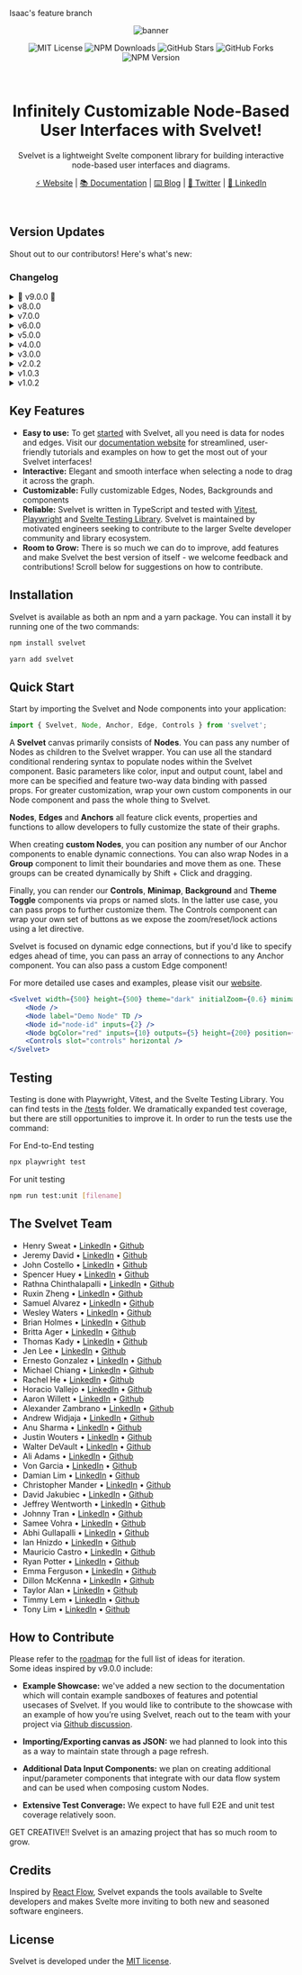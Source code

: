 Isaac's feature branch

<div align="center">

![banner](https://i.imgur.com/pNIYDWO.png)

![MIT License](https://img.shields.io/badge/license-MIT-%23fb7182)
![NPM Downloads](https://img.shields.io/npm/dt/svelvet?color=%23fb7182&label=downloads)
![GitHub Stars](https://img.shields.io/github/stars/open-source-labs/svelvet?color=%23fb7182)
![GitHub Forks](https://img.shields.io/github/forks/open-source-labs/Svelvet?color=%23fb7182)
![NPM Version](https://img.shields.io/npm/v/svelvet?color=%23fb7182&label=version)

<br>

# Infinitely Customizable Node-Based User Interfaces with Svelvet!

Svelvet is a lightweight Svelte component library for building interactive node-based user interfaces and diagrams.

[⚡ Website](https://www.svelvet.io/) | [📚 Documentation](https://svelvet.mintlify.app) | [⌨️ Blog](https://medium.com/@rathnaganjigunta/introducing-svelvet-8-new-features-for-a-user-friendly-svelte-component-library-c9b966c5eb75) | [💬 Twitter](https://twitter.com/SvelvetOSLabs) | [💼 LinkedIn](https://www.linkedin.com/company/svelvet/)

</div>
<br>

## Version Updates

Shout out to our contributors! Here's what's new:

### Changelog

<details><summary>🚀 v9.0.0 🚀</summary>
  <ul>
    <li>feat: migrated Svelvet library from Svelte 3 to Svelte 4</li>
    <li>feat: built out/added a flowchart feature that generates dynamic flowchart diagrams from a formatted string</li>
    <li>feat: added a new arrow edge style to the existing collection of edge styles allowing one-way and two-way data flow visualization</li>
    <li>feat: added a new component called toggle to the existing library of data flow components</li>
    <li>refactor: overhauled the Editor component to allow for dynamic deletion and resizing of existing nodes</li>
    <li>docs: updated documentation to include the addition of an example that illustrates how a user might create customizable node shapes</li>
    <li>docs: updated documentation to include the addition of an example that illustrates how to use the new flowchart feature </li>
    <li>docs: updated the documentation page on the website to include newest version release</li>
    <li>test: added to the E2E testing suite using Playwright, nearly doubling test coverage</li>
  </ul>
</details>
<details><summary> v8.0.0 </summary>
  <ul>
    <li>feat: added a new drag-and-drop Drawer component that can take custom Nodes, Anchors and Edges as props and add them to the canvas via the UI</li>
    <li>feat: added a new input component, Knob, to the collection of already existing data flow system components that can be composed in custom nodes and customized by users</li>
    <li>docs: updated documentation to include an Example section that features a usecase of Svelvet as a Database Visualization tool</li>
    <li>docs: updated the documentation page on the website to include newest version release</li>
    <li>test: added Unit and Component testing using Vitest and Svelte Testing Library</li>
    <li>refactor: updated website styling: consolidated redundant CSS classes, fixed broken links and styling issues</li>
    <li>chore: updated home page to include newest collaborators</li>
    <li>chore: updated testing suite package versions</li>
  </ul>
</details>
<details><summary>v7.0.0</summary>
<ul>
    <li>Changed primary API. Developers now pass Node and other exposed components directly as children to Svelvet</li>
    <li>Added the ability to specify Anchors as inputs, outputs or any, enabling connection logic and "directionality" of Edge curvature</li>
    <li>Added the ability to dynamically attach/reattach Edges</li>
     <li>All new Anchor component that developers can add anywhere within custom nodes. Can be wrapped around custom anchor elements or customized via props</li>
    <li>All new Edge component for developer customization</li>
    <li>All new Node component for developer customization</li>
    <li>Added ability to rotate nodes via the top left corner</li>
      <li>All new Resizer component used when composing custom nodes</li>
     <li>Improved reliability and DX around Edge click events</li>
    <li>Node connections can be specified at the Node or Anchor level. Improved flexibility of input options</li>
    <li>Improved consistency of touch events on mobile devices. Added touch support for controls component</li>
    <li>Nodes and Edges no longer require specified IDs. Defaults to incrementing value</li>
    <li>Added Controls component with zoom, reset, lock and unhide functionality plus the ability to pass custom control buttons as children</li>
     <li>Added the ability to specify an arbitrary number of Anchors on default nodes</li>
      <li>Added z-index stacking logic when interacting with Nodes</li>
    <li>Improved step path algorithm, which now connects Anchors regardless of their position. Exposed corner radius as prop</li>
    <li>Added keyboard navigation to canvas when focused</li>
    <li>Added selection box functionality via Shift + Click. Color can be controlled via the selectionColor prop on the Svelvet component.</li>
    <li>Added node grouping functionality via Shift + CMD + Click</li>
    <li>Added the ability to pass custom edges at the Graph, Node and Anchor level</li>
    <li>No longer required to pass width/height to Svelvet component. Will fill wrapping container by default</li>
    <li>Added the ability to specify canvas/node direction as top-down TD or left-right LR. Controls placement of input/output anchors on default nodes</li>
    <li>All new Minimap component that accepts props for placement, dimensions and styling the background and nodes (defaults to node color) and features dramatically improved tracking/visualization plus the ability to hide nodes</li>
    <li>All new Theme Toggle component that can toggle between a main and alt theme</li>
    <li>Enabled two way data binding for some parameters when creating default Nodes</li>
    <li>All new Background component allowing customization of grid size and color</li>
    <li>Exposed custom events on the Node component for on:nodeClicked, on:connection and on:disconnection that developers can listen for when implementing custom nodes</li>
    <li>Added theme prop to Svelvet component. Defaults to light. Accepts parameters like "dark", "purple", "parchment"</li>
    <li>Removed frontend website code from library repository</li>
    <li>Added E2E tests using Playwright</li>
    <li>Simplified bezier curve logic and added the ability to specify anchor "direction"</li>
    <li>Added ability to parse Mermaid strings into node graphs + edges</li>
    <li>Added a series of accessible input components (Slider, RadioGroup, TextField, ColorWheel) that can be composed in custom nodes and are linked with our data flow system</li>
    <li>Library now features 100% TypeScript coverage and fully exported types</li>
    <li>Removed D3-zoom dependency</li>
    <li>Removed redundant window and event listeners</li>
    <li>Added dynamic data flow/state management system that tracks Anchor connections</li>
    <li>Updated home page to include newest collaborators</li>
    <li>Temporarily removed dynamic anchor logic due to library re-write. May re-add</li>
    <li>Made progress on restoring graph state from local storage. Coming soon!</li>
</ul>
</details>

<details><summary>v6.0.0</summary>
  <ul>
    <li>Added adaptive anchors. Anchors now automatically arrange themselves in an aesthetically pleasing way without user input. Adaptive anchors are now the default anchor mode.</li>
    <li>Added dynamic anchors. Anchors now automatically shift position when nodes are moved to preserve aesthetics.</li>
    <li>Added custom positioning of anchors. Users are able to specify custom positions of anchors using callbacks</li>
    <li>Added accessibiilty features for edges. Edges now highlight on hover to make edge interactions easier.</li>
    <li>Added functionality to resize nodes by dragging their bottom-right corner</li>
    <li>Added custom classes for edges to allow for uniform styling</li>
    <li>Added click event for edges that execute a user-defined callback</li>
    <li>Added functionality to edit edges by right-clicking on a node to bring up a modal</li>
    <li>Added feature to expand and collapse tree nodes. 
    <li>Updated documentation page on website to include new features</li>
    <li>Updated home page to include newest collaborators</li>
    <li>Solved github issue #s: </li>
  </ul>
</details>

<details><summary>v5.0.0</summary>
  <ul>
    <li>Now compatible with Safari (5.0.7 update)</li>
    <li>Added interactive node linking & creation</li>
    <li>Added ability to load custom Svelte components as nodes</li>
    <li>Added an optional minimap that allows you to visualize larger diagrams</li>
    <li>Added progammatic initial zoom and location</li>
    <li>Added custom classes for nodes to allow for uniform styling</li>
    <li>Added a feature that allows you to export and import diagrams</li>
    <li>Added an optional boundary to the diagram</li>
    <li>Added functionality to edit nodes by right-clicking on a node to bring up a modal</li>
    <li>Added an optional feature that allows users to delete nodes</li>
    <li>NOTE: Please make sure to give nodes and edges unique IDs to prevent forEach key duplicate error!</li>
    <li>Solved github issue #s: 65, 78, 80, 81, 85, 86, 104, 105, 146, 147, 148, 151, 153, 158</li>
    <li>Updated documentation page on website to include new features</li>
    <li>Updated home page to include newest collaborators</li>
  </ul>
</details>
<details><summary>v4.0.0</summary>
  <ul>
    <li>Added ability to include HTML in inside of nodes (i.e. videos, sounds, etc)</li>
    <li>Added NPM Package folder in root directory of GitHub repo</li>
    <li>this folder is used for adding changes to library & pushing updates to NPM; included here to have version control through GitHub</li>
    <li>Added snap-to-grid functionality for use during runtime in the canvas (GitHub Issue 107)</li>
    <li>Corrected issue where nodes become magnetized when moved outside of the visible canvas boundaries (GitHub Issues 120 & 125)</li>
    <li>Removed unused dotenv & node.env dependency from NPM Package package.json (GitHub Issue 118)</li>
    <li>Moved all dependancies in devDependancies to regular dependancies object, except for d3-zoom which is used by the client during runtime</li>
    <li>Added group nodes functionality</li>
    <li>Updated main website page to include newest set of collaborators</li>
    <li>Added CSS option for canvas background</li>
    <li>Added documentation for HTML in nodes, snap-to-grid, canvas background coloring, and node grouping to website documents</li>
    <li>General refactoring throughout application to improve responsiveness and decrease size</li>
    <li>Created documentation to assist future developers in understanding the flow of data in Svelvet and provide list of potential updates/upgrades</li>
  </ul>
</details>
<details><summary>v3.0.0</summary>
  <ul>
    <li>Added right-click context menu functionality on REPL playground page</li>
    <li>Added capability to add custom nodes and edges via context menu</li>
    <li>Added custom node/edge shortcuts for optimized user experience</li>
    <li>Incorporated dynamic addition of custom node/edge via predictive algorithm</li>
    <li>Added ability to copy text from code editor</li>
    <li>Node diagrams now have the option to be fixed in place</li>
    <li>Added tutorial overlay for REPL playground page</li>
    <li>Added ability to access quick view documentation via popup modal</li>
    <li>Updated documentation to allow easier contributor access('.env' file setup)</li>
    <li>Updated Community link on website to redirect to Svelvet thread on Stackoverflow</li>
    <li>Implemented skeleton codebase for a Community Forum with full database/route accessibility(for future contributors)</li>
  </ul>
</details>
<details><summary>v2.0.2</summary>
  <ul>
    <li>Added left and right anchor points</li>
    <li>Added step and smoothstep edge types</li>
    <li>Incorporated mixed edge functionality</li>
    <li>Refactored how edge text and labels render for every edge</li>
    <li>Fixed D3Zoom bias bug</li>
    <li>Expanded styling options, including label color, label background, and edge color</li>
    <li>Nodes are now able to contain images and will render differently based on the presence of label text</li>
    <li>Nodes are now draggable on touch screens and reposition themselves to center on your touch</li>
    <li>Implemented data reactivity</li>
    <li>Expanded TypeScripting</li>
    <li>Added E2E testing using Cypress</li>
    <li>Expanded unit tests</li>
    <li>Added a REPL to our documentation site</li>
    <li>Added SQL database to our REPL</li>
    <li>Added GitHub OAuth to enable users to save their custom diagrams created in our new REPL</li>
    <li>Expanded documentation for new features</li>
    <li>Added full CI/CD pipeline</li>
  </ul>
</details>
<details><summary>v1.0.3</summary>
  <ul>
    <li>Fixed bug with running tests</li>
    <li>Added ability to render multiple unique Svelvet components</li>
    <li>Added a 'clickCallback' customization option for nodes</li>
  </ul>
</details>
<details><summary>v1.0.2</summary>
  <ul>
    <li>Fixed bug with importing types for TypeScript applications</li>
    <li>Added a 'borderRadius' customization option for nodes</li>
    <li>Fixed SVG zoom/pan bug (zoom/pan is now limited to Svelvet component only)</li>
  </ul>
</details>

## Key Features

- **Easy to use:** To get [started](https://svelvet.mintlify.app/getting-started/installation) with Svelvet, all you need is data for nodes and edges. Visit our [documentation website](https://svelvet.mintlify.app/) for streamlined, user-friendly tutorials and examples on how to get the most out of your Svelvet interfaces!
- **Interactive:** Elegant and smooth interface when selecting a node to drag it across the graph.
- **Customizable:** Fully customizable Edges, Nodes, Backgrounds and components
- **Reliable:** Svelvet is written in TypeScript and tested with [Vitest](https://vitest.dev/), [Playwright](https://www.playwright.dev/) and [Svelte Testing Library](https://testing-library.com/docs/svelte-testing-library/intro/). Svelvet is maintained by motivated engineers seeking to contribute to the larger Svelte developer community and library ecosystem.
- **Room to Grow:** There is so much we can do to improve, add features and make Svelvet the best version of itself - we welcome feedback and contributions! Scroll below for suggestions on how to contribute.

## Installation

Svelvet is available as both an npm and a yarn package. You can install it by running one of the two commands:

```bash
npm install svelvet
```

```bash
yarn add svelvet
```

## Quick Start

Start by importing the Svelvet and Node components into your application:

```js
import { Svelvet, Node, Anchor, Edge, Controls } from 'svelvet';
```

A **Svelvet** canvas primarily consists of **Nodes**. You can pass any number of Nodes as children to the Svelvet wrapper. You can use all the standard conditional rendering syntax to populate nodes within the Svelvet component. Basic parameters like color, input and output count, label and more can be specified and feature two-way data binding with passed props. For greater customization, wrap your own custom components in our Node component and pass the whole thing to Svelvet.

**Nodes**, **Edges** and **Anchors** all feature click events, properties and functions to allow developers to fully customize the state of their graphs.

When creating **custom Nodes**, you can position any number of our Anchor components to enable dynamic connections. You can also wrap Nodes in a **Group** component to limit their boundaries and move them as one. These groups can be created dynamically by Shift + Click and dragging.

Finally, you can render our **Controls**, **Minimap**, **Background** and **Theme Toggle** components via props or named slots. In the latter use case, you can pass props to further customize them. The Controls component can wrap your own set of buttons as we expose the zoom/reset/lock actions using a let directive.

Svelvet is focused on dynamic edge connections, but if you'd like to specify edges ahead of time, you can pass an array of connections to any Anchor component. You can also pass a custom Edge component!

For more detailed use cases and examples, please visit our [website](https://svelvet.io).

```jsx
<Svelvet width={500} height={500} theme="dark" initialZoom={0.6} minimap>
	<Node />
	<Node label="Demo Node" TD />
	<Node id="node-id" inputs={2} />
	<Node bgColor="red" inputs={10} outputs={5} height={200} position={{ x: 100, y: 100 }} />
	<Controls slot="controls" horizontal />
</Svelvet>
```

## Testing

Testing is done with Playwright, Vitest, and the Svelte Testing Library. You can find tests in the [/tests](https://github.com/open-source-labs/Svelvet/tree/main/test) folder. We dramatically expanded test coverage, but there are still opportunities to improve it. In order to run the tests use the command:

For End-to-End testing

```bash
npx playwright test
```

For unit testing

```bash
npm run test:unit [filename]
```

## The Svelvet Team

- Henry Sweat • [LinkedIn](https://www.linkedin.com/in/henry-sweat/) • [Github](https://github.com/henry-sweat)
- Jeremy David • [LinkedIn](https://www.linkedin.com/in/jeremy-david-66jc/) • [Github](https://github.com/Jdave1125)
- John Costello • [LinkedIn](https://www.linkedin.com/in/johnlcostello/) • [Github](https://github.com/johnlcos)
- Spencer Huey • [LinkedIn](https://www.linkedin.com/in/spencerhuey/) • [Github](https://github.com/hueylew1s)
- Rathna Chinthalapalli • [LinkedIn](https://www.linkedin.com/in/rathnac/) • [Github](https://github.com/rathna-git)
- Ruxin Zheng • [LinkedIn](https://www.linkedin.com/in/ruxinzhengswe/) • [Github](https://github.com/RuxinZ)
- Samuel Alvarez • [LinkedIn](https://www.linkedin.com/in/samuelsalvarez/) • [Github](https://github.com/bittermelonsam)
- Wesley Waters • [LinkedIn](https://www.linkedin.com/in/wesley-w-332882248/) • [Github](https://github.com/Wesley-Waters)
- Brian Holmes • [LinkedIn](https://www.linkedin.com/in/briangregoryholmes/) • [Github](https://github.com/briangregoryholmes)
- Britta Ager • [LinkedIn](https://www.linkedin.com/in/britta-ager-84394a129) • [Github](https://github.com/bkager)
- Thomas Kady • [LinkedIn](https://www.linkedin.com/in/thomas-kady-45725b149) • [Github](https://github.com/thomaskady)
- Jen Lee • [LinkedIn](https://www.linkedin.com/in/jenleesj) • [Github](https://github.com/sjjen)
- Ernesto Gonzalez • [LinkedIn](https://www.linkedin.com/in/ernesto-gonzalez123) • [Github](https://github.com/ErnestoGonza)
- Michael Chiang • [LinkedIn](https://www.linkedin.com/in/michael-chiang-84509025b/) • [Github](https://github.com/michael-chiang-dev5)
- Rachel He • [LinkedIn](https://www.linkedin.com/in/rachel-he-8200563b/) • [Github](https://github.com/rachelheplus)
- Horacio Vallejo • [LinkedIn](https://www.linkedin.com/in/horacio-vallejo-100643187/) • [Github](https://github.com/horaciovallejo)
- Aaron Willett • [LinkedIn](https://www.linkedin.com/in/awillettnyc/) • [Github](https://github.com/awillettnyc)
- Alexander Zambrano • [LinkedIn](https://www.linkedin.com/in/alexander-z-8b7716b0/) • [Github](https://github.com/azambran21)
- Andrew Widjaja • [LinkedIn](https://www.linkedin.com/in/andrew-widjaja/) • [Github](https://github.com/andrew-widjaja)
- Anu Sharma • [LinkedIn](https://www.linkedin.com/in/anu-sharma-6936a686/) • [Github](https://github.com/anulepau)
- Justin Wouters • [LinkedIn](https://www.linkedin.com/in/justinwouters/) • [Github](https://github.com/justinwouters)
- Walter DeVault • [LinkedIn](https://www.linkedin.com/in/walter-devault/) • [Github](https://github.com/TensionCoding)
- Ali Adams • [LinkedIn](https://www.linkedin.com/in/alimadams/) • [Github](https://github.com/AliA12336)
- Von Garcia • [LinkedIn](https://www.linkedin.com/in/gerard-von-g-3964bb160/) • [Github](https://github.com/vongarcia97)
- Damian Lim • [LinkedIn](https://www.linkedin.com/in/lim-damian/) • [Github](https://github.com/limd96)
- Christopher Mander • [LinkedIn](https://www.linkedin.com/in/christopher-mander/) • [Github](https://github.com/cpmander)
- David Jakubiec • [LinkedIn](https://www.linkedin.com/in/david-jakubiec-16783384/) • [Github](https://github.com/davidjakubiec)
- Jeffrey Wentworth • [LinkedIn](https://www.linkedin.com/in/jeffreywentworth/) • [Github](https://github.com/jeffreywentworth)
- Johnny Tran • [LinkedIn](https://www.linkedin.com/in/tranpjohnny/) • [Github](https://github.com/JTraan)
- Samee Vohra • [LinkedIn](https://www.linkedin.com/in/sameev/) • [Github](https://github.com/sameev)
- Abhi Gullapalli • [LinkedIn](https://www.linkedin.com/in/viswa-gullapalli-442802253/) • [Github](https://github.com/aubertlone)
- Ian Hnizdo • [LinkedIn](https://www.linkedin.com/in/ian-hnizdo/) • [Github]()
- Mauricio Castro • [LinkedIn](https://www.linkedin.com/in/mauricioacastro/) • [Github](https://github.com/sher85)
- Ryan Potter • [LinkedIn](https://www.linkedin.com/in/ryan-potter-0105b6100) • [Github](https://github.com/rpotter0811)
- Emma Ferguson • [LinkedIn](https://www.linkedin.com/in/emma-ferguson-33858725a/) • [Github](https://github.com/emmanotly)
- Dillon McKenna • [LinkedIn](https://www.linkedin.com/in/dillon-mckenna/) • [Github](https://github.com/dmckenna44)
- Taylor Alan • [LinkedIn](https://www.linkedin.com/in/taylor-alan-026a49226/) • [Github](https://github.com/taylien96)
- Timmy Lem • [LinkedIn](https://www.linkedin.com/in/timmy-lem/) • [Github](https://github.com/timmylem01)
- Tony Lim • [LinkedIn](https://www.linkedin.com/in/tonylim467/) • [Github](https://github.com/tonyy467)

## How to Contribute

Please refer to the [roadmap](https://svelvet.mintlify.app/roadmap) for the full list of ideas for iteration. <br>
Some ideas inspired by v9.0.0 include:

- **Example Showcase:** we've added a new section to the documentation which will contain example sandboxes of features and potential usecases of Svelvet. If you would like to contribute to the showcase with an example of how you’re using Svelvet, reach out to the team with your project via [Github discussion](https://github.com/open-source-labs/Svelvet/discussions/categories/project-showcase).

- **Importing/Exporting canvas as JSON:** we had planned to look into this as a way to maintain state through a page refresh.

- **Additional Data Input Components:** we plan on creating additional input/parameter components that integrate with our data flow system and can be used when composing custom Nodes.

- **Extensive Test Converage:** We expect to have full E2E and unit test coverage relatively soon.

GET CREATIVE!! Svelvet is an amazing project that has so much room to grow.

## Credits

Inspired by [React Flow](https://github.com/wbkd/react-flow), Svelvet expands the tools available to Svelte developers and makes Svelte more inviting to both new and seasoned software engineers.

## License

Svelvet is developed under the [MIT license](https://github.com/open-source-labs/Svelvet-website/blob/main/LICENSE).
